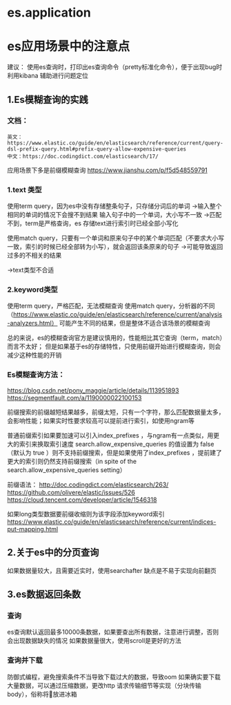 # es.application
# es应用场景中的注意点

建议：
	使用es查询时，打印出es查询命令（pretty标准化命令），便于出现bug时利用kibana 辅助进行问题定位

## 1.Es模糊查询的实践

### 文档： 
	英文：https://www.elastic.co/guide/en/elasticsearch/reference/current/query-dsl-prefix-query.html#prefix-query-allow-expensive-queries
	中文：https://doc.codingdict.com/elasticsearch/17/


应用场景下多是前缀模糊查询
https://www.jianshu.com/p/f5d548559791

### 1.text 类型
使用term query，因为es中没有存储整条句子，只存储分词后的单词
->输入整个相同的单词的情况下会搜不到结果
输入句子中的一个单词，大小写不一致
->匹配不到，term是严格查询，es 存储text进行索引时已经全部小写化

使用match query，只要有一个单词和原来句子中的某个单词匹配（不要求大小写一致，索引的时候已经全部转为小写），就会返回该条原来的句子
->可能导致返回过多的不相关的结果

->text类型不合适

### 2.keyword类型
使用term query，严格匹配，无法模糊查询
使用match query，分析器的不同（https://www.elastic.co/guide/en/elasticsearch/reference/current/analysis-analyzers.html）
可能产生不同的结果，但是整体不适合该场景的模糊查询


总的来说，es的模糊查询官方是建议慎用的，性能相比其它查询（term，match）而言不太好；
但是如果基于es的存储特性，只使用前缀开始进行模糊查询，则会减少这种性能的开销

### Es模糊查询方法：
https://blog.csdn.net/pony_maggie/article/details/113951893
https://segmentfault.com/a/1190000022100153

前缀搜索的前缀越短结果越多，前缀太短，只有一个字符，那么匹配数据量太多，会影响性能；如果实时性要求较高可以提前进行索引，如使用ngram等

普通前缀索引如果要加速可以引入index_prefixes ，与ngram有一点类似，用更大的索引来换取索引速度
search.allow_expensive_queries 的值设置为 false （默认为 true ）则不支持前缀搜索，但是如果使用了index_prefixes ，提前建了更大的索引则仍然支持前缀搜索（in spite of the search.allow_expensive_queries setting）

前缀语法： 
http://doc.codingdict.com/elasticsearch/263/
https://github.com/olivere/elastic/issues/526
https://cloud.tencent.com/developer/article/1546318


如果long类型数据要前缀收缩则为该字段添加keyword索引
https://www.elastic.co/guide/en/elasticsearch/reference/current/indices-put-mapping.html

## 2.关于es中的分页查询
如果数据量较大，且需要近实时，使用searchafter 缺点是不易于实现向前翻页

## 3.es数据返回条数
### 查询
es查询默认返回最多10000条数据，如果要查出所有数据，注意进行调整，否则会出现数据缺失的情况
如果数据量很大，使用scroll是更好的方法
### 查询并下载
防御式编程，避免搜索条件不当导致下载过大的数据，导致oom
如果确实要下载大量数据，可以通过压缩数据，更改http 请求传输细节等实现（分块传输body），俗称将🐘放进冰箱